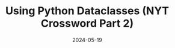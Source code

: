 ---
layout: post
title:  "Using Python Dataclasses (NYT Crossword Part 2)"
date:   2024-05-19
categories: 
---